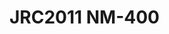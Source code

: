 <a name="material" />

# JRC2011 NM-400
<script type="application/ld+json">
  {
    "@context": "https://schema.org/",
    "@type": "ChemicalSubstance",
    "http://purl.org/dc/terms/conformsTo":
      {
        "@type": "CreativeWork",
        "@id": "https://bioschemas.org/profiles/ChemicalSubstance/0.4-RELEASE/"
      },
    "@id": "https://egonw.github.io/nanowiki/nanowiki358.html#material",
    "name": "JRC2011 NM-400",
    "sameAs: "http://127.0.0.1/mediawiki/index.php/Special:URIResolver/JRC2011_NM-2D400"
  }
</script>

